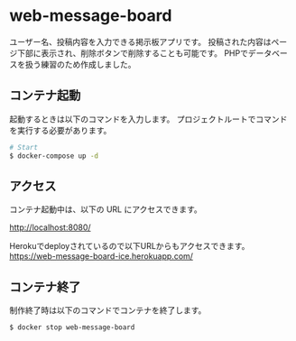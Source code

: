 # web-message-board
ユーザー名、投稿内容を入力できる掲示板アプリです。
投稿された内容はページ下部に表示され、削除ボタンで削除することも可能です。
PHPでデータベースを扱う練習のため作成しました。

## コンテナ起動

起動するときは以下のコマンドを入力します。
プロジェクトルートでコマンドを実行する必要があります。

```sh
# Start
$ docker-compose up -d
```

## アクセス

コンテナ起動中は、以下の URL にアクセスできます。

<http://localhost:8080/>

Herokuでdeployされているので以下URLからもアクセスできます。
https://web-message-board-ice.herokuapp.com/

## コンテナ終了

制作終了時は以下のコマンドでコンテナを終了します。

```sh
$ docker stop web-message-board
```
